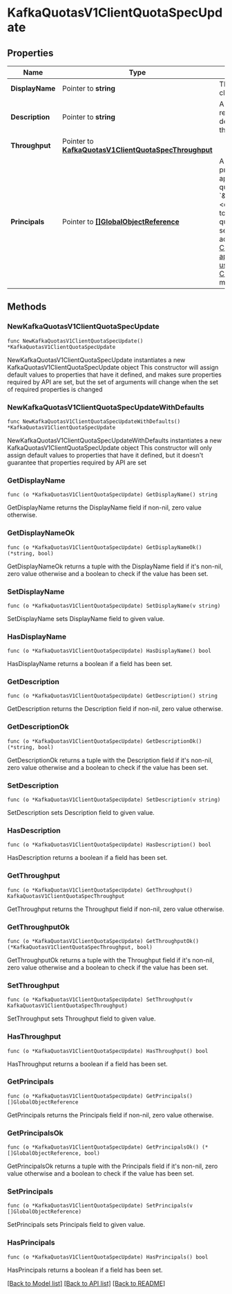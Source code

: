 # KafkaQuotasV1ClientQuotaSpecUpdate

## Properties

Name | Type | Description | Notes
------------ | ------------- | ------------- | -------------
**DisplayName** | Pointer to **string** | The name of the client quota. | [optional] 
**Description** | Pointer to **string** | A human readable description for the client quota. | [optional] 
**Throughput** | Pointer to [**KafkaQuotasV1ClientQuotaSpecThroughput**](KafkaQuotasV1ClientQuotaSpecThroughput.md) |  | [optional] 
**Principals** | Pointer to [**[]GlobalObjectReference**](GlobalObjectReference.md) | A list of principals to apply a client quota to. Use &#x60;\&quot;&lt;default&gt;\&quot;&#x60; to apply a client quota to all service accounts (see [Control application usage with Client Quotas](https://docs.confluent.io/cloud/current/clusters/client-quotas.html#control-application-usage-with-client-quotas) for more details).  | [optional] 

## Methods

### NewKafkaQuotasV1ClientQuotaSpecUpdate

`func NewKafkaQuotasV1ClientQuotaSpecUpdate() *KafkaQuotasV1ClientQuotaSpecUpdate`

NewKafkaQuotasV1ClientQuotaSpecUpdate instantiates a new KafkaQuotasV1ClientQuotaSpecUpdate object
This constructor will assign default values to properties that have it defined,
and makes sure properties required by API are set, but the set of arguments
will change when the set of required properties is changed

### NewKafkaQuotasV1ClientQuotaSpecUpdateWithDefaults

`func NewKafkaQuotasV1ClientQuotaSpecUpdateWithDefaults() *KafkaQuotasV1ClientQuotaSpecUpdate`

NewKafkaQuotasV1ClientQuotaSpecUpdateWithDefaults instantiates a new KafkaQuotasV1ClientQuotaSpecUpdate object
This constructor will only assign default values to properties that have it defined,
but it doesn't guarantee that properties required by API are set

### GetDisplayName

`func (o *KafkaQuotasV1ClientQuotaSpecUpdate) GetDisplayName() string`

GetDisplayName returns the DisplayName field if non-nil, zero value otherwise.

### GetDisplayNameOk

`func (o *KafkaQuotasV1ClientQuotaSpecUpdate) GetDisplayNameOk() (*string, bool)`

GetDisplayNameOk returns a tuple with the DisplayName field if it's non-nil, zero value otherwise
and a boolean to check if the value has been set.

### SetDisplayName

`func (o *KafkaQuotasV1ClientQuotaSpecUpdate) SetDisplayName(v string)`

SetDisplayName sets DisplayName field to given value.

### HasDisplayName

`func (o *KafkaQuotasV1ClientQuotaSpecUpdate) HasDisplayName() bool`

HasDisplayName returns a boolean if a field has been set.

### GetDescription

`func (o *KafkaQuotasV1ClientQuotaSpecUpdate) GetDescription() string`

GetDescription returns the Description field if non-nil, zero value otherwise.

### GetDescriptionOk

`func (o *KafkaQuotasV1ClientQuotaSpecUpdate) GetDescriptionOk() (*string, bool)`

GetDescriptionOk returns a tuple with the Description field if it's non-nil, zero value otherwise
and a boolean to check if the value has been set.

### SetDescription

`func (o *KafkaQuotasV1ClientQuotaSpecUpdate) SetDescription(v string)`

SetDescription sets Description field to given value.

### HasDescription

`func (o *KafkaQuotasV1ClientQuotaSpecUpdate) HasDescription() bool`

HasDescription returns a boolean if a field has been set.

### GetThroughput

`func (o *KafkaQuotasV1ClientQuotaSpecUpdate) GetThroughput() KafkaQuotasV1ClientQuotaSpecThroughput`

GetThroughput returns the Throughput field if non-nil, zero value otherwise.

### GetThroughputOk

`func (o *KafkaQuotasV1ClientQuotaSpecUpdate) GetThroughputOk() (*KafkaQuotasV1ClientQuotaSpecThroughput, bool)`

GetThroughputOk returns a tuple with the Throughput field if it's non-nil, zero value otherwise
and a boolean to check if the value has been set.

### SetThroughput

`func (o *KafkaQuotasV1ClientQuotaSpecUpdate) SetThroughput(v KafkaQuotasV1ClientQuotaSpecThroughput)`

SetThroughput sets Throughput field to given value.

### HasThroughput

`func (o *KafkaQuotasV1ClientQuotaSpecUpdate) HasThroughput() bool`

HasThroughput returns a boolean if a field has been set.

### GetPrincipals

`func (o *KafkaQuotasV1ClientQuotaSpecUpdate) GetPrincipals() []GlobalObjectReference`

GetPrincipals returns the Principals field if non-nil, zero value otherwise.

### GetPrincipalsOk

`func (o *KafkaQuotasV1ClientQuotaSpecUpdate) GetPrincipalsOk() (*[]GlobalObjectReference, bool)`

GetPrincipalsOk returns a tuple with the Principals field if it's non-nil, zero value otherwise
and a boolean to check if the value has been set.

### SetPrincipals

`func (o *KafkaQuotasV1ClientQuotaSpecUpdate) SetPrincipals(v []GlobalObjectReference)`

SetPrincipals sets Principals field to given value.

### HasPrincipals

`func (o *KafkaQuotasV1ClientQuotaSpecUpdate) HasPrincipals() bool`

HasPrincipals returns a boolean if a field has been set.


[[Back to Model list]](../README.md#documentation-for-models) [[Back to API list]](../README.md#documentation-for-api-endpoints) [[Back to README]](../README.md)


